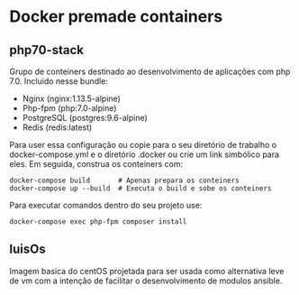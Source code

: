 # Docker premade containers
## php70-stack
Grupo de conteiners destinado ao desenvolvimento de aplicações com php 7.0. Incluido nesse bundle:
 - Nginx (nginx:1.13.5-alpine)
 - Php-fpm (php:7.0-alpine)
 - PostgreSQL (postgres:9.6-alpine)
 - Redis (redis:latest)

Para user essa configuração ou copie para o seu diretório de trabalho o docker-compose.yml e o diretório .docker ou crie um link simbólico para eles. Em seguida, construa os conteiners com:

    docker-compose build       # Apenas prepara os conteiners
    docker-compose up --build  # Executa o build e sobe os conteiners

Para executar comandos dentro do seu projeto use:

    docker-compose exec php-fpm composer install


## luisOs

Imagem basica do centOS projetada para ser usada como alternativa leve de vm com a intenção de facilitar o desenvolvimento de modulos ansible.
